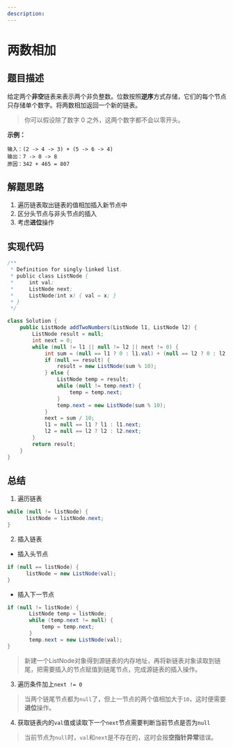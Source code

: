 ```yaml
---
description: 
---
```

# 两数相加

## 题目描述
给定两个**非空**链表来表示两个非负整数。位数按照**逆序**方式存储，它们的每个节点只存储单个数字。将两数相加返回一个新的链表。
> 你可以假设除了数字 0 之外，这两个数字都不会以零开头。

**示例：**
```
输入：(2 -> 4 -> 3) + (5 -> 6 -> 4)
输出：7 -> 0 -> 8
原因：342 + 465 = 807
```
## 解题思路
1. 遍历链表取出链表的值相加插入新节点中
2. 区分头节点与非头节点的插入
3. 考虑**进位**操作

## 实现代码
``` java
/**
 * Definition for singly-linked list.
 * public class ListNode {
 *     int val;
 *     ListNode next;
 *     ListNode(int x) { val = x; }
 * }
 */

class Solution {
    public ListNode addTwoNumbers(ListNode l1, ListNode l2) {
        ListNode result = null;
        int next = 0;
        while (null != l1 || null != l2 || next != 0) {
            int sum = (null == l1 ? 0 : l1.val) + (null == l2 ? 0 : l2.val) + next;
            if (null == result) {
                result = new ListNode(sum % 10);
            } else {
                ListNode temp = result;
                while (null != temp.next) {
                    temp = temp.next;
                }
                temp.next = new ListNode(sum % 10);
            }
            next = sum / 10;
            l1 = null == l1 ? l1 : l1.next;
            l2 = null == l2 ? l2 : l2.next;
        }
        return result;
    }
}
```
## 总结
1. 遍历链表
```java
while (null != listNode) {
      listNode = listNode.next;
}
```
2. 插入链表
  - 插入头节点
  ```java
  if (null == listNode) {
		listNode = new ListNode(val);
  }
  ```
 - 插入下一节点
 ```java
 if (null != listNode) {
		ListNode temp = listNode;
        while (temp.next != null) {
            temp = temp.next;
        }
        temp.next = new ListNode(val);
 }
 ```
 > 新建一个ListNode对象得到源链表的内存地址，再将新链表对象读取到链尾，把需要插入的节点赋值到链尾节点，完成源链表的插入操作。
3. 遍历条件加上`next != 0`
 > 当两个链尾节点都为`null`了，但上一节点的两个值相加大于`10`，这时便需要**进位**操作。
4. 获取链表内的`val`值或读取下一个`next`节点需要判断当前节点是否为`null`
 > 当前节点为`null`时，`val`和`next`是不存在的，这时会报**空指针异常**错误。